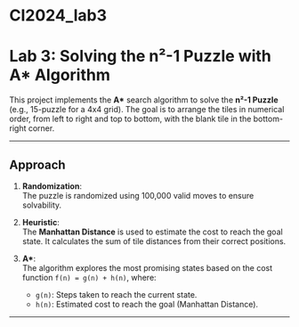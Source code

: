 # CI2024_lab3
# Lab 3: Solving the n²-1 Puzzle with A* Algorithm

This project implements the **A\*** search algorithm to solve the **n²-1 Puzzle** (e.g., 15-puzzle for a 4x4 grid). The goal is to arrange the tiles in numerical order, from left to right and top to bottom, with the blank tile in the bottom-right corner.

---

## Approach

1. **Randomization**:  
   The puzzle is randomized using 100,000 valid moves to ensure solvability.

2. **Heuristic**:  
   The **Manhattan Distance** is used to estimate the cost to reach the goal state. It calculates the sum of tile distances from their correct positions.

3. **A\***:  
   The algorithm explores the most promising states based on the cost function `f(n) = g(n) + h(n)`, where:
   - `g(n)`: Steps taken to reach the current state.
   - `h(n)`: Estimated cost to reach the goal (Manhattan Distance).

---

